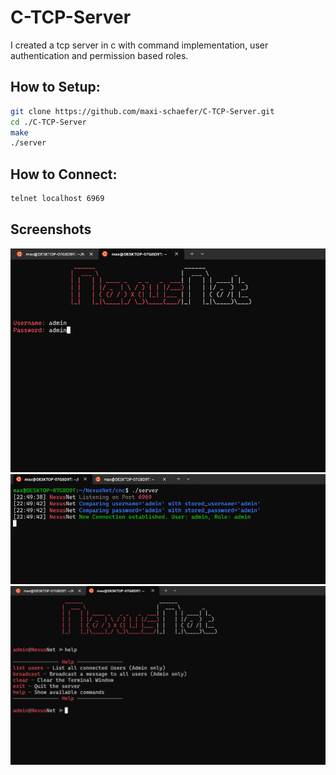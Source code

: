 # C-TCP-Server
I created a tcp server in c with command implementation, user authentication and permission based roles.

## How to Setup:
```bash
git clone https://github.com/maxi-schaefer/C-TCP-Server.git
cd ./C-TCP-Server
make
./server
```

## How to Connect:
```bash
telnet localhost 6969
```

## Screenshots
![](./assets/login.png)
![](./assets/server.png)
![](./assets/commands.png)

